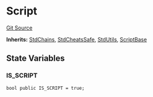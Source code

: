 # Script
[Git Source](https://github.com/erayack/zk-sync-deploy/blob/7f3ddf5f8a514cf5569d053d7217620dd36d01c7/contracts/lib/forge-std/src/Script.sol)

**Inherits:**
[StdChains](/contracts/lib/forge-std/src/StdChains.sol/abstract.StdChains.md), [StdCheatsSafe](/contracts/lib/forge-std/src/StdCheats.sol/abstract.StdCheatsSafe.md), [StdUtils](/contracts/lib/forge-std/src/StdUtils.sol/abstract.StdUtils.md), [ScriptBase](/contracts/lib/forge-std/src/Base.sol/abstract.ScriptBase.md)


## State Variables
### IS_SCRIPT

```solidity
bool public IS_SCRIPT = true;
```


